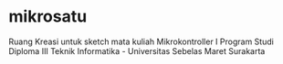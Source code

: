 # mikrosatu
Ruang Kreasi untuk sketch mata kuliah Mikrokontroller I
Program Studi Diploma III Teknik Informatika - Universitas Sebelas Maret Surakarta
